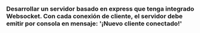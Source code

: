 ### Desarrollar un servidor basado en express que tenga integrado Websocket. Con cada conexión de cliente, el servidor debe emitir por consola en mensaje: '¡Nuevo cliente conectado!'
